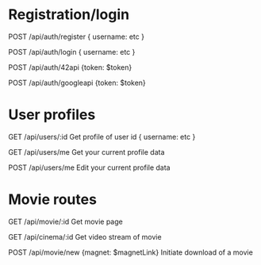 # Registration/login
POST /api/auth/register
{
  username: etc
}

POST /api/auth/login
{
  username: etc
}

POST /api/auth/42api
{token: $token}

POST /api/auth/googleapi
{token: $token}

# User profiles
GET /api/users/:id
Get profile of user id
{
  username: etc
}

GET /api/users/me
Get your current profile data

POST /api/users/me
Edit your current profile data

# Movie routes
GET /api/movie/:id
Get movie page

GET /api/cinema/:id
Get video stream of movie

POST /api/movie/new
{magnet: $magnetLink}
Initiate download of a movie
